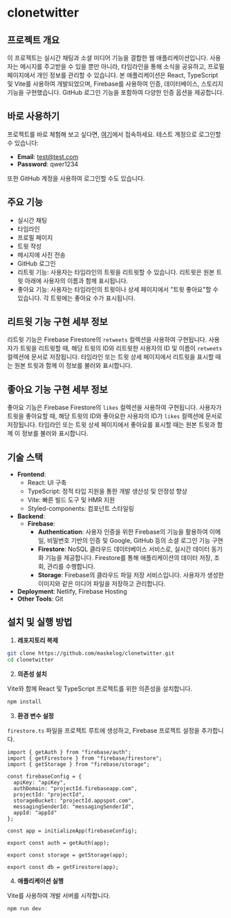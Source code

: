 # clonetwitter

## 프로젝트 개요

이 프로젝트는 실시간 채팅과 소셜 미디어 기능을 결합한 웹 애플리케이션입니다. 사용자는 메시지를 주고받을 수 있을 뿐만 아니라, 타임라인을 통해 소식을 공유하고, 프로필 페이지에서 개인 정보를 관리할 수 있습니다. 본 애플리케이션은 React, TypeScript 및 Vite를 사용하여 개발되었으며, Firebase를 사용하여 인증, 데이터베이스, 스토리지 기능을 구현했습니다. GitHub 로그인 기능을 포함하여 다양한 인증 옵션을 제공합니다.

## 바로 사용하기

프로젝트를 바로 체험해 보고 싶다면, [여기](https://nwitter-reloaded-5757c.firebaseapp.com/)에서 접속하세요. 테스트 계정으로 로그인할 수 있습니다:

- **Email**: test@test.com
- **Password**: qwer1234

또한 GitHub 계정을 사용하여 로그인할 수도 있습니다.

## 주요 기능

- 실시간 채팅
- 타임라인
- 프로필 페이지
- 트윗 작성
- 메시지에 사진 전송
- GitHub 로그인
- 리트윗 기능: 사용자는 타임라인의 트윗을 리트윗할 수 있습니다. 리트윗은 원본 트윗 아래에 사용자의 이름과 함께 표시됩니다.
- 좋아요 기능: 사용자는 타임라인의 트윗이나 상세 페이지에서 "트윗 좋아요"할 수 있습니다. 각 트윗에는 좋아요 수가 표시됩니다.

## 리트윗 기능 구현 세부 정보

리트윗 기능은 Firebase Firestore의 `retweets` 컬렉션을 사용하여 구현됩니다. 사용자가 트윗을 리트윗할 때, 해당 트윗의 ID와 리트윗한 사용자의 ID 및 이름이 `retweets` 컬렉션에 문서로 저장됩니다. 타임라인 또는 트윗 상세 페이지에서 리트윗을 표시할 때는 원본 트윗과 함께 이 정보를 불러와 표시합니다.

## 좋아요 기능 구현 세부 정보

좋아요 기능은 Firebase Firestore의 `likes` 컬렉션을 사용하여 구현됩니다. 사용자가 트윗을 좋아요할 때, 해당 트윗의 ID와 좋아요한 사용자의 ID가 `likes` 컬렉션에 문서로 저장됩니다. 타임라인 또는 트윗 상세 페이지에서 좋아요를 표시할 때는 원본 트윗과 함께 이 정보를 불러와 표시합니다.

## 기술 스택

- **Frontend**:
  - React: UI 구축
  - TypeScript: 정적 타입 지원을 통한 개발 생산성 및 안정성 향상
  - Vite: 빠른 빌드 도구 및 HMR 지원
  - Styled-components: 컴포넌트 스타일링
- **Backend**:
  - **Firebase**:
    - **Authentication**: 사용자 인증을 위한 Firebase의 기능을 활용하여 이메일, 비밀번호 기반의 인증 및 Google, GitHub 등의 소셜 로그인 기능 구현
    - **Firestore**: NoSQL 클라우드 데이터베이스 서비스로, 실시간 데이터 동기화 기능을 제공합니다. Firestore를 통해 애플리케이션의 데이터 저장, 조회, 관리를 수행합니다.
    - **Storage**: Firebase의 클라우드 파일 저장 서비스입니다. 사용자가 생성한 이미지와 같은 미디어 파일을 저장하고 관리합니다.
- **Deployment**: Netlify, Firebase Hosting
- **Other Tools**: Git

## 설치 및 실행 방법

1. **레포지토리 복제**

```bash
git clone https://github.com/maskelog/clonetwitter.git
cd clonetwitter
```

2. **의존성 설치**

Vite와 함께 React 및 TypeScript 프로젝트를 위한 의존성을 설치합니다.

```bash
npm install
```

3. **환경 변수 설정**

`firestore.ts` 파일을 프로젝트 루트에 생성하고, Firebase 프로젝트 설정을 추가합니다.

```import { initializeApp } from "firebase/app";
import { getAuth } from "firebase/auth";
import { getFirestore } from "firebase/firestore";
import { getStorage } from "firebase/storage";

const firebaseConfig = {
  apiKey: "apiKey",
  authDomain: "projectId.firebaseapp.com",
  projectId: "projectId",
  storageBucket: "projectId.appspot.com",
  messagingSenderId: "messagingSenderId",
  appId: "appId"
};

const app = initializeApp(firebaseConfig);

export const auth = getAuth(app);

export const storage = getStorage(app);

export const db = getFirestore(app);
```

4. **애플리케이션 실행**

Vite를 사용하여 개발 서버를 시작합니다.

```bash
npm run dev
```
